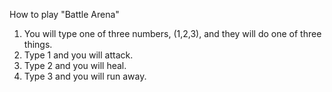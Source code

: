 How to play "Battle Arena"
1. You will type one of three numbers, (1,2,3), and they will do one of three things.
2. Type 1 and you will attack.
3. Type 2 and you will heal.
4. Type 3 and you will run away.
